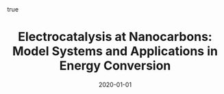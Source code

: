 ---
id: dominguezElectrocatalysisNanocarbonsModel2020
title: 'Electrocatalysis at Nanocarbons: Model Systems and Applications in Energy
  Conversion'
date: '2020-01-01'
authors:
- Domínguez, Carlota and Behan, James A and Colavita, Paula E
doi: 10.1002/9781119468288.ch7
publication: 'In: *Nanocarbon Electrochemistry*'
publication_types:
- '1'
selected: false
tags: []
projects: []
math: true

---